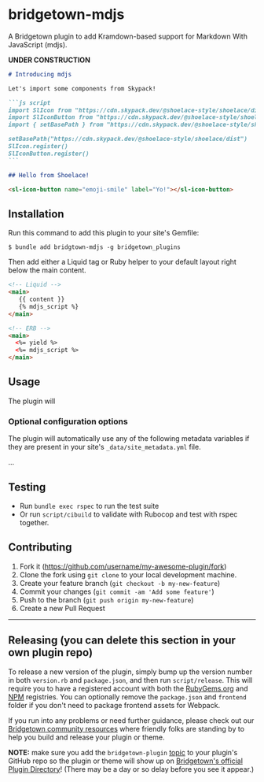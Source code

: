 # bridgetown-mdjs

A Bridgetown plugin to add Kramdown-based support for Markdown With JavaScript (mdjs).

**UNDER CONSTRUCTION**

~~~ markdown
# Introducing mdjs

Let's import some components from Skypack!

```js script
import SlIcon from "https://cdn.skypack.dev/@shoelace-style/shoelace/dist/components/icon/icon.js"
import SlIconButton from "https://cdn.skypack.dev/@shoelace-style/shoelace/dist/components/icon-button/icon-button.js"
import { setBasePath } from "https://cdn.skypack.dev/@shoelace-style/shoelace/dist/utilities/base-path.js"

setBasePath("https://cdn.skypack.dev/@shoelace-style/shoelace/dist")
SlIcon.register()
SlIconButton.register()
```

## Hello from Shoelace!

<sl-icon-button name="emoji-smile" label="Yo!"></sl-icon-button>
~~~

## Installation

Run this command to add this plugin to your site's Gemfile:

```shell
$ bundle add bridgtown-mdjs -g bridgetown_plugins
```

Then add either a Liquid tag or Ruby helper to your default layout right below the main content.

```html
<!-- Liquid -->
<main>
   {{ content }}
   {% mdjs_script %}
</main>

<!-- ERB -->
<main>
  <%= yield %>
  <%= mdjs_script %>
</main>
```

## Usage

The plugin will

### Optional configuration options

The plugin will automatically use any of the following metadata variables if they are present in your site's `_data/site_metadata.yml` file.

…

## Testing

* Run `bundle exec rspec` to run the test suite
* Or run `script/cibuild` to validate with Rubocop and test with rspec together.

## Contributing

1. Fork it (https://github.com/username/my-awesome-plugin/fork)
2. Clone the fork using `git clone` to your local development machine.
3. Create your feature branch (`git checkout -b my-new-feature`)
4. Commit your changes (`git commit -am 'Add some feature'`)
5. Push to the branch (`git push origin my-new-feature`)
6. Create a new Pull Request

----

## Releasing (you can delete this section in your own plugin repo)

To release a new version of the plugin, simply bump up the version number in both `version.rb` and
`package.json`, and then run `script/release`. This will require you to have a registered account
with both the [RubyGems.org](https://rubygems.org) and [NPM](https://www.npmjs.com) registries.
You can optionally remove the `package.json` and `frontend` folder if you don't need to package frontend
assets for Webpack.

If you run into any problems or need further guidance, please check out our [Bridgetown community resources](https://www.bridgetownrb.com/docs/community)
where friendly folks are standing by to help you build and release your plugin or theme.

**NOTE:** make sure you add the `bridgetown-plugin` [topic](https://github.com/topics/bridgetown-plugin) to your
plugin's GitHub repo so the plugin or theme will show up on [Bridgetown's official Plugin Directory](https://www.bridgetownrb.com/plugins)! (There may be a day or so delay before you see it appear.)
